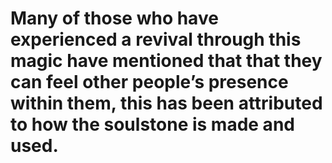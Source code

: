 # Many of those who have experienced a revival through this magic have mentioned that that they can feel other people’s presence within them, this has been attributed to how the soulstone is made and used.